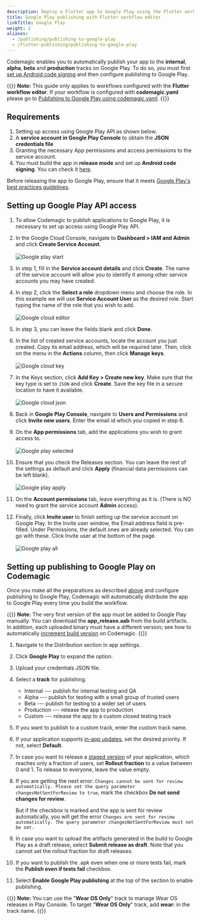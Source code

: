 ```yaml
---
description: Deploy a Flutter app to Google Play using the Flutter workflow editor
title: Google Play publishing with Flutter workflow editor
linkTitle: Google Play
weight: 2
aliases: 
  - /publishing/publishing-to-google-play
  - /flutter-publishing/publishing-to-google-play
---
```


Codemagic enables you to automatically publish your app to the **internal**, **alpha**, **beta** and **production** tracks on Google Play. To do so, you must first [set up Android code signing](../code-signing/android-code-signing/ 'Android code signing') and then configure publishing to Google Play.

{{<notebox>}}
**Note:** This guide only applies to workflows configured with the **Flutter workflow editor**. If your workflow is configured with **codemagic.yaml** please go to [Publishing to Google Play using codemagic.yaml](../yaml-publishing/google-play).
{{</notebox>}}

## Requirements

1. Setting up access using Google Play API as shown below.
2. A **service account in Google Play Console** to obtain the **JSON credentials file**
3. Granting the necessary App permissions and access permissions to the service account.
4. You must build the app in **release mode** and set up **Android code signing**. You can check it [here](../flutter/flutter-projects/#building-android-app-bundles).

Before releasing the app to Google Play, ensure that it meets [Google Play's best practices guidelines](https://developer.android.com/distribute/best-practices/launch/).

## Setting up Google Play API access

1. To allow Codemagic to publish applications to Google Play, it is necessary to set up access using Google Play API. 

2. In the Google Cloud Console, navigate to **Dashboard > IAM and Admin** and click **Create Service Account**.<br><br>
![Google play start](../uploads/gcp_service_user.png)

3. In step 1, fill in the **Service account details** and click **Create**. The name of the service account will allow you to identify it among other service accounts you may have created.

4. In step 2, click the **Select a role** dropdown menu and choose the role. In this example we will use **Service Account User** as the desired role. Start typing the name of the role that you wish to add.<br><br>
![Google cloud editor](../uploads/google_cloud_two.png)

5. In step 3, you can leave the fields blank and click **Done**.

6. In the list of created service accounts, locate the account you just created. Copy its email address, which will be required later. Then, click on the menu in the **Actions** column, then click **Manage keys**.<br><br>
![Google cloud key](../uploads/google_cloud_three.png)

7. In the Keys section, click **Add Key > Create new key**. Make sure that the key type is set to `JSON` and click **Create**. Save the key file in a secure location to have it available.<br><br>
![Google cloud json](../uploads/google_cloud_four.png)

8. Back in **Google Play Console**, navigate to **Users and Permissions** and click **Invite new users**. Enter the email id which you copied in step 6.<br>

9. On the **App permissions** tab, add the applications you wish to grant access to.<br><br>
![Google play selected](../uploads/s3.png)

10. Ensure that you check the Releases section. You can leave the rest of the settings as default and click **Apply** (financial data permissions can be left blank).<br><br> 
![Google play apply](../uploads/s4.png)

11. On the **Account permissions** tab, leave everything as it is. (There is NO need to grant the service account **Admin** access).

12. Finally, click **Invite user** to finish setting up the service account on Google Play. In the Invite user window, the Email address field is pre-filled. Under Permissions, the default ones are already selected. You can go with these. Click Invite user at the bottom of the page.<br><br>
![Google play all](../uploads/s5.png)

## Setting up publishing to Google Play on Codemagic

Once you make all the preparations as described [above](../publishing/publishing-to-google-play/#requirements) and configure publishing to Google Play, Codemagic will automatically distribute the app to Google Play every time you build the workflow.

{{<notebox>}}
**Note:** The very first version of the app must be added to Google Play manually. You can download the **app_release.aab** from the build artifacts. In addition, each uploaded binary must have a different version; see how to automatically [increment build version](../building/build-versioning/ 'Build versioning') on Codemagic.
{{</notebox>}}

1. Navigate to the Distribution section in app settings.
2. Click **Google Play** to expand the option.
3. Upload your credentials JSON file.
4. Select a **track** for publishing.
   - Internal --- publish for internal testing and QA
   - Alpha --- publish for testing with a small group of trusted users
   - Beta --- publish for testing to a wider set of users
   - Production --- release the app to production
   - Custom --- release the app to a custom closed testing track
5. If you want to publish to a custom track, enter the custom track name.
6. If your application supports [in-app updates](https://developer.android.com/guide/playcore/in-app-updates), set the desired priority. If not, select **Default**.
7. In case you want to release a [staged version](https://support.google.com/googleplay/android-developer/answer/6346149?hl=en) of your application, which reaches only a fraction of users, set **Rollout fraction** to a value between 0 and 1. To release to everyone, leave the value empty.
8. If you are getting the next error: `Changes cannot be sent for review automatically. Please set the query parameter changesNotSentForReview to true`, mark the checkbox **Do not send changes for review**.

    But if the checkbox is marked and the app is sent for review automatically, you will get the error `Changes are sent for review automatically. The query parameter changesNotSentForReview must not be set.`
9. In case you want to upload the artifacts generated in the build to Google Play as a draft release, select **Submit release as draft**. Note that you cannot set the rollout fraction for draft releases.
10. If you want to publish the .apk even when one or more tests fail, mark the **Publish even if tests fail** checkbox.
11. Select **Enable Google Play publishing** at the top of the section to enable publishing.

{{<notebox>}}
**Note:** You can use the "**Wear OS Only**" track to manage Wear OS releases in Play Console. To target "**Wear OS Only**" track, add **wear:** in the track name.
{{</notebox>}}